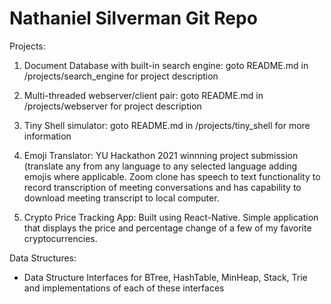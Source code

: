 # Nathaniel Silverman Git Repo

Projects:
  1) Document Database with built-in search engine: goto README.md in /projects/search_engine for project description

  2) Multi-threaded webserver/client pair: goto README.md in /projects/webserver for project description

  3) Tiny Shell simulator: goto README.md in /projects/tiny_shell for more information

  4) Emoji Translator: YU Hackathon 2021 winnning project submission (translate any from any language to any selected language adding emojis where applicable. Zoom clone has speech to text functionality to record transcription of meeting conversations and has capability to download meeting transcript to local computer.
  
  5) Crypto Price Tracking App: Built using React-Native. Simple application that displays the price and percentage change of a few of my favorite cryptocurrencies.

Data Structures:
  * Data Structure Interfaces for BTree, HashTable, MinHeap, Stack, Trie and implementations of each of these interfaces 
